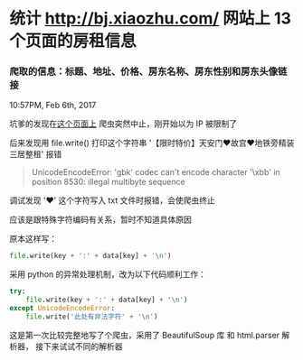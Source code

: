 # 统计 http://bj.xiaozhu.com/ 网站上 13 个页面的房租信息
### 爬取的信息：标题、地址、价格、房东名称、房东性别和房东头像链接

10:57PM, Feb 6th, 2017

坑爹的发现在[这个页面上](http://bj.xiaozhu.com/search-duanzufang-p3-0/)  爬虫突然中止，刚开始以为 IP 被限制了

后来发现用 file.write() 打印这个字符串 '【限时特价】天安门♥故宫♥地铁旁精装三居整租' 报错    

> UnicodeEncodeError: 'gbk' codec can't encode character '\xbb' in position 8530: illegal multibyte sequence    

调试发现 '♥' 这个字符写入 txt 文件时报错，会使爬虫终止   

应该是跟特殊字符编码有关系，暂时不知道具体原因

原本这样写：

```python
file.write(key + ':' + data[key] + '\n')
```

采用 python 的异常处理机制，改为以下代码顺利工作：

```python
try:
	file.write(key + ':' + data[key] + '\n')
except UnicodeEncodeError:
	file.write('此处有非法字符' + '\n')
```

这是第一次比较完整地写了个爬虫，采用了 BeautifulSoup 库 和 html.parser 解析器， 接下来试试不同的解析器

   
